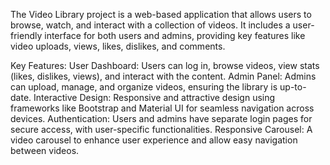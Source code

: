 The Video Library project is a web-based application that allows users to browse, watch, and interact with a collection of videos. It includes a user-friendly interface for both users and admins, providing key features like video uploads, views, likes, dislikes, and comments.

Key Features:
User Dashboard: Users can log in, browse videos, view stats (likes, dislikes, views), and interact with the content.
Admin Panel: Admins can upload, manage, and organize videos, ensuring the library is up-to-date.
Interactive Design: Responsive and attractive design using frameworks like Bootstrap and Material UI for seamless navigation across devices.
Authentication: Users and admins have separate login pages for secure access, with user-specific functionalities.
Responsive Carousel: A video carousel to enhance user experience and allow easy navigation between videos.
